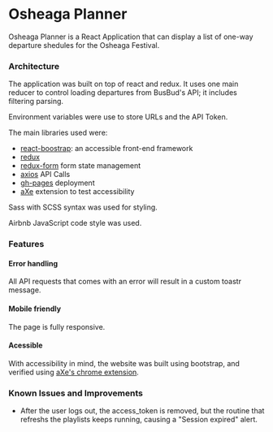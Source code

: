# Osheaga Planner

Osheaga Planner is a React Application that can display a list of one-way departure shedules for the Osheaga Festival.

<!-- It's currently live and can be accessed [here](). -->

### Architecture

The application was built on top of react and redux. It uses one main reducer to control loading departures from BusBud's API; it includes filtering parsing.
    
Environment variables were use to store URLs and the API Token.

The main libraries used were:
 - [react-boostrap](https://react-bootstrap.github.io): an accessible front-end framework
 - [redux](https://redux.js.org)
 - [redux-form](https://redux-form.com/8.2.2/) form state management
 - [axios](https://github.com/axios/axios) API Calls
 - [gh-pages](https://github.com/tschaub/gh-pages) deployment
 - [aXe](https://chrome.google.com/webstore/detail/axe/lhdoppojpmngadmnindnejefpokejbdd) extension to test accessibility

Sass with SCSS syntax was used for styling.

Airbnb JavaScript code style was used.

### Features

#### Error handling
All API requests that comes with an error will result in a custom toastr message.

#### Mobile friendly
The page is fully responsive.

#### Acessible
With accessibility in mind, the website was built using bootstrap, and verified using [aXe's chrome extension](https://chrome.google.com/webstore/detail/axe/lhdoppojpmngadmnindnejefpokejbdd).

### Known Issues and Improvements

- After the user logs out, the access_token is removed, but the routine that refreshs the playlists keeps running, causing a "Session expired" alert.
